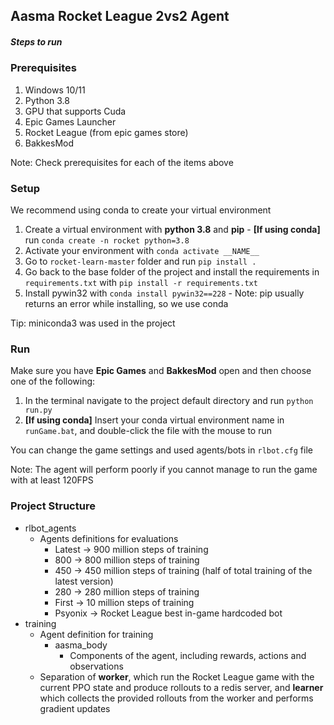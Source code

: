 ## Aasma Rocket League 2vs2 Agent
##### Steps to run
### Prerequisites
1. Windows 10/11
2. Python 3.8
3. GPU that supports Cuda
4. Epic Games Launcher
5. Rocket League (from epic games store)
6. BakkesMod

Note: Check prerequisites for each of the items above

### Setup
We recommend using conda to create your virtual environment
1. Create a virtual environment with **python 3.8** and **pip** - **[If using conda]** run ```conda create -n rocket python=3.8```
2. Activate your environment with ```conda activate __NAME__```
3. Go to ```rocket-learn-master``` folder and run ```pip install .```
4. Go back to the base folder of the project and install the requirements in ```requirements.txt``` with ```pip install -r requirements.txt```
5. Install pywin32 with ```conda install pywin32==228``` - Note: pip usually returns an error while installing, so we use conda

Tip: miniconda3 was used in the project

### Run
Make sure you have **Epic Games** and **BakkesMod** open and then choose one of the following:
1. In the terminal navigate to the project default directory and run ```python run.py```
2. **[If using conda]** Insert your conda virtual environment name in ```runGame.bat```, and double-click the file with the mouse to run

You can change the game settings and used agents/bots in ```rlbot.cfg``` file

Note: The agent will perform poorly if you cannot manage to run the game with at least 120FPS
### Project Structure
- rlbot_agents
  - Agents definitions for evaluations
    - Latest -> 900 million steps of training
    - 800 -> 800 million steps of training
    - 450 -> 450 million steps of training (half of total training of the latest version)
    - 280 -> 280 million steps of training
    - First -> 10 million steps of training
    - Psyonix -> Rocket League best in-game hardcoded bot
- training
  - Agent definition for training
    - aasma_body
      - Components of the agent, including rewards, actions and observations
  - Separation of **worker**, which run the Rocket League game with the current PPO state and produce rollouts to a redis server, and **learner** which collects the provided rollouts from the worker and performs gradient updates
